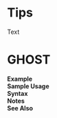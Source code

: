# Tips
Text

# GHOST
**Example**<br>
**Sample Usage**<br>
**Syntax**<br>
**Notes**<br>
**See Also**<br>

